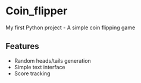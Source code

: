 # Coin_flipper
My first Python project - A simple coin flipping game
## Features
- Random heads/tails generation
- Simple text interface
- Score tracking
